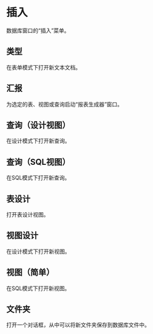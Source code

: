 # 插入


数据库窗口的“插入”菜单。

## 类型


在表单模式下打开新文本文档。

## 汇报


为选定的表、视图或查询启动“报表生成器”窗口。

## 查询（设计视图）


在设计模式下打开新查询。

## 查询（SQL视图）


在SQL模式下打开新查询。

## 表设计


打开表设计视图。

## 视图设计


在设计模式下打开新视图。

## 视图（简单）


在SQL模式下打开新视图。

## 文件夹


打开一个对话框，从中可以将新文件夹保存到数据库文件中。